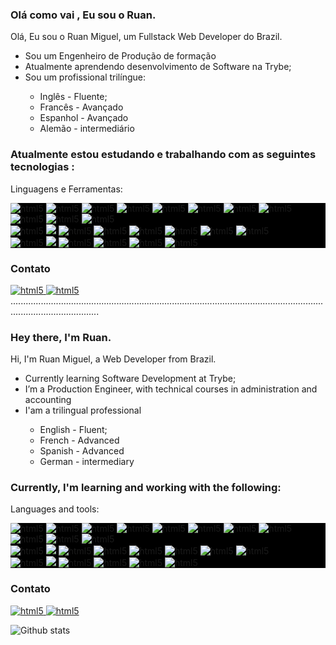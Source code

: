 <h3>Olá como vai , Eu sou o  Ruan.</h3>

Olá, Eu sou o Ruan Miguel, um Fullstack Web Developer  do Brazil.
<ul> 
   <li>Sou um Engenheiro de Produção de formação</li>
   <li>Atualmente aprendendo desenvolvimento de Software na Trybe;</li>
  <li>Sou um profissional trilíngue:</li>
   <ul> 
    <li> Inglês - Fluente;</li>
    <li> Francês - Avançado</li>
    <li> Espanhol - Avançado </li>
    <li> Alemão - intermediário </li>
  </ul> 
</ul>

<h3>Atualmente estou estudando e trabalhando com as seguintes tecnologias :</h3>

Linguagens e Ferramentas:
<p align="center">
 <div style="background-color:black">
<div>
<img src="https://img.shields.io/badge/JavaScript-323330?style=for-the-badge&logo=javascript&logoColor=F7DF1E" alt="html5" style="max-width:100%;" >
<img src="https://img.shields.io/badge/Python-3776AB?style=for-the-badge&logo=python&logoColor=white" alt="html5" style="max-width:100%;">
<img src="https://img.shields.io/badge/HTML5-E34F26?style=for-the-badge&logo=html5&logoColor=white" alt="html5" style="max-width:100%;">
<img src="https://img.shields.io/badge/CSS3-1572B6?style=for-the-badge&logo=css3&logoColor=white" alt="html5" style="max-width:100%;">
<img src="https://img.shields.io/badge/Linux-FCC624?style=for-the-badge&logo=linux&logoColor=black" alt="html5" style="max-width:100%;"/>
<img src="https://img.shields.io/badge/Git-F05032?style=for-the-badge&logo=git&logoColor=white" alt="html5" style="max-width:100%;"/>
<img src="https://img.shields.io/badge/GitHub-100000?style=for-the-badge&logo=github&logoColor=white" alt="html5" style="max-width:100%;"/>
<img src="https://img.shields.io/badge/Trello-0052CC?style=for-the-badge&logo=trello&logoColor=white" alt="html5" style="max-width:100%;"/>
 </div>
 <div>
<img src="https://img.shields.io/badge/React-20232A?style=for-the-badge&logo=react&logoColor=61DAFB" alt="html5" style="max-width:100%;" />
<img src="https://img.shields.io/badge/Redux-593D88?style=for-the-badge&logo=redux&logoColor=white" alt="html5" style="max-width:100%;"/>
<img src="https://img.shields.io/badge/MUI-%230081CB.svg?style=for-the-badge&logo=material-ui&logoColor=white" alt="html5" style="max-width:100%;"/>
 </div>
<div>
 <img src="https://img.shields.io/badge/node.js-6DA55F?style=for-the-badge&logo=node.js&logoColor=white" alt="html5" style="max-width:100%;" />
<img src="https://img.shields.io/badge/express.js-%23404d59.svg?style=for-the-badge&logo=express&logoColor=%2361DAFB" style="max-width:100%;"/>
<img src="https://img.shields.io/badge/mysql-%2300f.svg?style=for-the-badge&logo=mysql&logoColor=white" alt="html5" style="max-width:100%;" />
<img src="https://img.shields.io/badge/MongoDB-%234ea94b.svg?style=for-the-badge&logo=mongodb&logoColor=white" alt="html5" style="max-width:100%;" />
<img src="https://img.shields.io/badge/Socket.io-010101?&style=for-the-badge&logo=Socket.io&logoColor=white" alt="html5" style="max-width:100%;" />
<img src="https://img.shields.io/badge/Insomnia-5849be?style=for-the-badge&logo=Insomnia&logoColor=white" alt="html5" style="max-width:100%;" />
<img src="https://img.shields.io/badge/Sequelize-5849be?style=for-the-badge&logo=Sequelize&logoColor=white" alt="html5" style="max-width:100%;" />
 <img src="https://img.shields.io/badge/JWT-000000?style=for-the-badge&logo=JSON%20web%20tokens&logoColor=white" alt="html5" style="max-width:100%;" />

 </div>
 <div>
 <img src="https://img.shields.io/badge/-jest-%23C21325?style=for-the-badge&logo=jest&logoColor=white" alt="html5" style="max-width:100%;" />
<img src="https://img.shields.io/badge/-TestingLibrary-%23E33332?style=for-the-badge&logo=testing-library&logoColor=white" style="max-width:100%;"/>
<img src="https://img.shields.io/badge/-mocha-%238D6748?style=for-the-badge&logo=mocha&logoColor=white" alt="html5" style="max-width:100%;" />
<img src="https://img.shields.io/badge/Chai-%234ea94b.svg?style=for-the-badge&logo=chai&logoColor=white" alt="html5" style="max-width:100%;" />
<img src="https://img.shields.io/badge/Sinon-010101?&style=for-the-badge&logo=Sinon&logoColor=white" alt="html5" style="max-width:100%;" />
<img src="https://img.shields.io/badge/Pytest-5849be?style=for-the-badge&logo=Pytest&logoColor=white" alt="html5" style="max-width:100%;" />
 </div> 
</div>
<div>
   <h3>Contato </h3>
 <a href="mailto:ruanmiguelps@gmail.com">
      <img src="https://img.shields.io/badge/Gmail-D14836?style=for-the-badge&logo=gmail&logoColor=white" alt="html5" style="max-width:100%;" />
   </a>  <a href="https://www.linkedin.com/in//ruan-miguelll/" rel="nofollow">
   <img src="https://img.shields.io/badge/LinkedIn-0077B5?style=for-the-badge&logo=linkedin&logoColor=white" alt="html5" style="max-width:100%;" />
   </a> 
</div>
...............................................................................................................................................................

<h3>Hey there, I'm Ruan.</h3>

Hi, I'm Ruan Miguel, a Web Developer from Brazil.
<ul> 
       <li>Currently learning Software Development at Trybe;</li>
   <li>I’m a Production Engineer, with technical courses in administration and accounting</li>
  <li>I'am a trilingual professional </li>
  <ul> 
    <li> English - Fluent;</li>
    <li> French - Advanced</li>
    <li> Spanish - Advanced</li>
    <li> German - intermediary </li>
  </ul> 
</ul>


<h3>Currently, I'm learning and working with the following:</h3>

Languages and tools:
<p align="center">
 <div style="background-color:black">
<div>
<img src="https://img.shields.io/badge/JavaScript-323330?style=for-the-badge&logo=javascript&logoColor=F7DF1E" alt="html5" style="max-width:100%;" >
<img src="https://img.shields.io/badge/Python-3776AB?style=for-the-badge&logo=python&logoColor=white" alt="html5" style="max-width:100%;">
<img src="https://img.shields.io/badge/HTML5-E34F26?style=for-the-badge&logo=html5&logoColor=white" alt="html5" style="max-width:100%;">
<img src="https://img.shields.io/badge/CSS3-1572B6?style=for-the-badge&logo=css3&logoColor=white" alt="html5" style="max-width:100%;">
<img src="https://img.shields.io/badge/Linux-FCC624?style=for-the-badge&logo=linux&logoColor=black" alt="html5" style="max-width:100%;"/>
<img src="https://img.shields.io/badge/Git-F05032?style=for-the-badge&logo=git&logoColor=white" alt="html5" style="max-width:100%;"/>
<img src="https://img.shields.io/badge/GitHub-100000?style=for-the-badge&logo=github&logoColor=white" alt="html5" style="max-width:100%;"/>
<img src="https://img.shields.io/badge/Trello-0052CC?style=for-the-badge&logo=trello&logoColor=white" alt="html5" style="max-width:100%;"/>
 </div>
 <div>
<img src="https://img.shields.io/badge/React-20232A?style=for-the-badge&logo=react&logoColor=61DAFB" alt="html5" style="max-width:100%;" />
<img src="https://img.shields.io/badge/Redux-593D88?style=for-the-badge&logo=redux&logoColor=white" alt="html5" style="max-width:100%;"/>
<img src="https://img.shields.io/badge/MUI-%230081CB.svg?style=for-the-badge&logo=material-ui&logoColor=white" alt="html5" style="max-width:100%;"/>
 </div>
<div>
 <img src="https://img.shields.io/badge/node.js-6DA55F?style=for-the-badge&logo=node.js&logoColor=white" alt="html5" style="max-width:100%;" />
<img src="https://img.shields.io/badge/express.js-%23404d59.svg?style=for-the-badge&logo=express&logoColor=%2361DAFB" style="max-width:100%;"/>
<img src="https://img.shields.io/badge/mysql-%2300f.svg?style=for-the-badge&logo=mysql&logoColor=white" alt="html5" style="max-width:100%;" />
<img src="https://img.shields.io/badge/MongoDB-%234ea94b.svg?style=for-the-badge&logo=mongodb&logoColor=white" alt="html5" style="max-width:100%;" />
<img src="https://img.shields.io/badge/Socket.io-010101?&style=for-the-badge&logo=Socket.io&logoColor=white" alt="html5" style="max-width:100%;" />
<img src="https://img.shields.io/badge/Insomnia-5849be?style=for-the-badge&logo=Insomnia&logoColor=white" alt="html5" style="max-width:100%;" />
<img src="https://img.shields.io/badge/Sequelize-5849be?style=for-the-badge&logo=Sequelize&logoColor=white" alt="html5" style="max-width:100%;" />
 <img src="https://img.shields.io/badge/JWT-000000?style=for-the-badge&logo=JSON%20web%20tokens&logoColor=white" alt="html5" style="max-width:100%;" />

 </div>
 <div>
 <img src="https://img.shields.io/badge/-jest-%23C21325?style=for-the-badge&logo=jest&logoColor=white" alt="html5" style="max-width:100%;" />
<img src="https://img.shields.io/badge/-TestingLibrary-%23E33332?style=for-the-badge&logo=testing-library&logoColor=white" style="max-width:100%;"/>
<img src="https://img.shields.io/badge/-mocha-%238D6748?style=for-the-badge&logo=mocha&logoColor=white" alt="html5" style="max-width:100%;" />
<img src="https://img.shields.io/badge/Chai-%234ea94b.svg?style=for-the-badge&logo=chai&logoColor=white" alt="html5" style="max-width:100%;" />
<img src="https://img.shields.io/badge/Sinon-010101?&style=for-the-badge&logo=Sinon&logoColor=white" alt="html5" style="max-width:100%;" />
<img src="https://img.shields.io/badge/Pytest-5849be?style=for-the-badge&logo=Pytest&logoColor=white" alt="html5" style="max-width:100%;" />
 </div> 
</div>
<div>
   <h3>Contato </h3>
<a href="mailto:ruanmiguelps@gmail.com">
      <img src="https://img.shields.io/badge/Gmail-D14836?style=for-the-badge&logo=gmail&logoColor=white" alt="html5" style="max-width:100%;" />
   </a>  <a href="https://www.linkedin.com/in//ruan-miguelll/" rel="nofollow">
   <img src="https://img.shields.io/badge/LinkedIn-0077B5?style=for-the-badge&logo=linkedin&logoColor=white" alt="html5" style="max-width:100%;" />
   </a> 
</div>

![Github stats](https://github-readme-stats.vercel.app/api?username=RuanMiguelGit)
